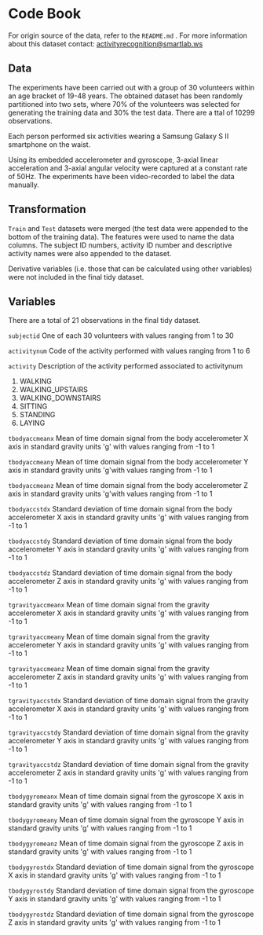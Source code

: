 Code Book
=========

For origin source of the data, refer to the `README.md` .
For more information about this dataset contact: activityrecognition@smartlab.ws

Data
---
The experiments have been carried out with a group of 30 volunteers within an age bracket of 19-48 years.  The obtained dataset has been randomly partitioned into two sets, where 70% of the volunteers was selected for generating the training data and 30% the test data. There are a ttal of 10299 observations.

Each person performed six activities wearing a Samsung Galaxy S II smartphone on the waist. 

Using its embedded accelerometer and gyroscope, 3-axial linear acceleration and 3-axial angular velocity were captured at a constant rate of 50Hz. The experiments have been video-recorded to label the data manually.

Transformation
---

`Train` and `Test` datasets were merged (the test data were appended to the bottom of the training data). The features were used to name the data columns. The subject ID numbers, activity ID number and descriptive activity names were also appended to the dataset.

Derivative variables (i.e. those that can be calculated using other variables) were not included in the final tidy dataset.


Variables
---
There are a total of 21 observations in the final tidy dataset.

`subjectid` One of each 30 volunteers with values ranging from 1 to 30

`activitynum` Code of the activity performed with values ranging from 1 to 6

`activity` Description of the activity performed associated to activitynum

1. WALKING
2. WALKING_UPSTAIRS
3. WALKING_DOWNSTAIRS
4. SITTING
5. STANDING
6. LAYING

`tbodyaccmeanx` Mean of time domain signal from the body accelerometer X axis in standard gravity units 'g' with values ranging from -1 to 1

`tbodyaccmeany`    Mean of time domain signal from the body accelerometer Y axis in standard gravity units 'g'with values ranging from -1 to 1   

`tbodyaccmeanz`    Mean of time domain signal from the body accelerometer Z axis in standard gravity units 'g'with values ranging from -1 to 1

`tbodyaccstdx`     Standard deviation of time domain signal from the body accelerometer X axis in standard gravity units 'g' with values ranging from -1 to 1

`tbodyaccstdy`     Standard deviation of time domain signal from the body accelerometer Y axis in standard gravity units 'g' with values ranging from -1 to 1

`tbodyaccstdz`     Standard deviation of time domain signal from the body accelerometer Z axis in standard gravity units 'g' with values ranging from -1 to 1

`tgravityaccmeanx` Mean of time domain signal from the gravity accelerometer X axis in standard gravity units 'g' with values ranging from -1 to 1

`tgravityaccmeany` Mean of time domain signal from the gravity accelerometer Y axis in standard gravity units 'g' with values ranging from -1 to 1

`tgravityaccmeanz`  Mean of time domain signal from the gravity accelerometer Z axis in standard gravity units 'g' with values ranging from -1 to 1

`tgravityaccstdx` Standard deviation of time domain signal from the gravity accelerometer X axis in standard gravity units 'g' with values ranging from -1 to 1

`tgravityaccstdy` Standard deviation of time domain signal from the gravity accelerometer Y axis in standard gravity units 'g' with values ranging from -1 to 1

`tgravityaccstdz` Standard deviation of time domain signal from the gravity accelerometer Z axis in standard gravity units 'g' with values ranging from -1 to 1

`tbodygyromeanx`  Mean of time domain signal from the gyroscope X axis in standard gravity units 'g' with values ranging from -1 to 1

`tbodygyromeany`  Mean of time domain signal from the gyroscope Y axis in standard gravity units 'g' with values ranging from -1 to 1

`tbodygyromeanz`  Mean of time domain signal from the gyroscope Z axis in standard gravity units 'g' with values ranging from -1 to 1

`tbodygyrostdx`   Standard deviation of time domain signal from the gyroscope X axis in standard gravity units 'g' with values ranging from -1 to 1

`tbodygyrostdy`   Standard deviation of time domain signal from the gyroscope Y axis in standard gravity units 'g' with values ranging from -1 to 1

`tbodygyrostdz`   Standard deviation of time domain signal from the gyroscope Z axis in standard gravity units 'g' with values ranging from -1 to 1

